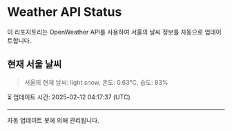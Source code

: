 
# Weather API Status

이 리포지토리는 OpenWeather API를 사용하여 서울의 날씨 정보를 자동으로 업데이트합니다.

## 현재 서울 날씨
> 서울의 현재 날씨: light snow, 온도: 0.63°C, 습도: 83%

⏳ 업데이트 시간: 2025-02-12 04:17:37 (UTC)

---
자동 업데이트 봇에 의해 관리됩니다.
